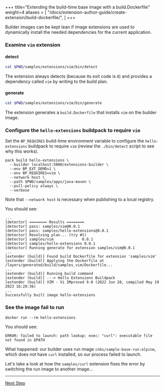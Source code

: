 +++
title="Extending the build-time base image with a build.Dockerfile"
weight=4
aliases = [
  "/docs/extension-author-guide/create-extension/build-dockerfile/",
  ]
+++

<!-- test:suite=dockerfiles;weight=4 -->

Builder images can be kept lean if image extensions are used to dynamically install the needed dependencies
for the current application.

### Examine `vim` extension

#### detect

<!-- test:exec -->
```bash
cat $PWD/samples/extensions/vim/bin/detect
```

The extension always detects (because its exit code is `0`) and provides a dependency called `vim` by writing to the build plan.

#### generate

<!-- test:exec -->
```bash
cat $PWD/samples/extensions/vim/bin/generate
```

The extension generates a `build.Dockerfile` that installs `vim` on the builder image.

### Configure the `hello-extensions` buildpack to require `vim`

Set the `BP_REQUIRES` build-time environment variable to configure the `hello-extensions` buildpack to require `vim` (review the `./bin/detect` script to see why this works).

<!-- test:exec -->
```
pack build hello-extensions \
  --builder localhost:5000/extensions-builder \
  --env BP_EXT_DEMO=1 \
  --env BP_REQUIRES=vim \
  --network host \
  --path $PWD/samples/apps/java-maven \
  --pull-policy always \
  --verbose
```

Note that `--network host` is necessary when publishing to a local registry.

You should see:

```
...
[detector] ======== Results ========
[detector] pass: samples/vim@0.0.1
[detector] pass: samples/hello-extensions@0.0.1
[detector] Resolving plan... (try #1)
[detector] samples/vim             0.0.1
[detector] samples/hello-extensions 0.0.1
[detector] Running generate for extension samples/vim@0.0.1
...
[extender (build)] Found build Dockerfile for extension 'samples/vim'
[extender (build)] Applying the Dockerfile at /layers/generated/build/samples_vim/Dockerfile...
...
[extender (build)] Running build command
[extender (build)] ---> Hello Extensions Buildpack
[extender (build)] VIM - Vi IMproved 9.0 (2022 Jun 28, compiled May 19 2023 16:28:36)
...
Successfully built image hello-extensions
```

### See the image fail to run

```
docker run --rm hello-extensions
```

You should see:

```
ERROR: failed to launch: path lookup: exec: "curl": executable file not found in $PATH
```

What happened: our builder uses run image `cnbs/sample-base-run:alpine`, which does not have `curl` installed, so our
  process failed to launch.

Let's take a look at how the `samples/curl` extension fixes the error by switching the run image to another image...

<!--+ if false+-->
---

<a href="/docs/for-buildpack-authors/tutorials/basic-extension/run-dockerfile-switch" class="button bg-pink">Next Step</a>
